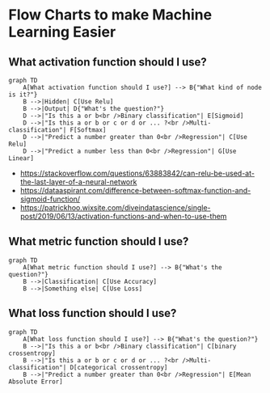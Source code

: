 # Flow Charts to make Machine Learning Easier

## What activation function should I use?

```mermaid
graph TD
    A[What activation function should I use?] --> B{"What kind of node is it?"}
    B -->|Hidden| C[Use Relu]
    B -->|Output| D{"What's the question?"}
    D -->|"Is this a or b<br />Binary classification"| E[Sigmoid]
    D -->|"Is this a or b or c or d or ... ?<br />Multi-classification"| F[Softmax]
    D -->|"Predict a number greater than 0<br />Regression"| C[Use Relu]
    D -->|"Predict a number less than 0<br />Regression"| G[Use Linear]
```

*  https://stackoverflow.com/questions/63883842/can-relu-be-used-at-the-last-layer-of-a-neural-network
*  https://dataaspirant.com/difference-between-softmax-function-and-sigmoid-function/
*  https://patrickhoo.wixsite.com/diveindatascience/single-post/2019/06/13/activation-functions-and-when-to-use-them

## What metric function should I use?

```mermaid
graph TD
    A[What metric function should I use?] --> B{"What's the question?"}
    B -->|Classification| C[Use Accuracy]
    B -->|Something else| C[Use Loss]
```


## What loss function should I use?

```mermaid
graph TD
    A[What loss function should I use?] --> B{"What's the question?"}
    B -->|"Is this a or b<br />Binary classification"| C[binary crossentropy]
    B -->|"Is this a or b or c or d or ... ?<br />Multi-classification"| D[categorical crossentropy]
    B -->|"Predict a number greater than 0<br />Regression"| E[Mean Absolute Error]
```